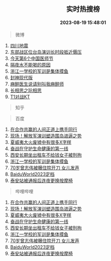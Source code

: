 <div align="center"><h2>实时热搜榜</h2><h4>2023-08-19 15:48:01</h4></div>

> 微博  

1. [四川地震](https://s.weibo.com/weibo?q=%E5%9B%9B%E5%B7%9D%E5%9C%B0%E9%9C%87&t=31&band_rank=1&Refer=top)<br />
2. [东部战区位台岛演训长时段抵近慑压](https://s.weibo.com/weibo?q=%23%E4%B8%9C%E9%83%A8%E6%88%98%E5%8C%BA%E4%BD%8D%E5%8F%B0%E5%B2%9B%E6%BC%94%E8%AE%AD%E9%95%BF%E6%97%B6%E6%AE%B5%E6%8A%B5%E8%BF%91%E6%85%91%E5%8E%8B%23&t=31&band_rank=2&Refer=top)<br />
3. [今天第6个中国医师节](https://s.weibo.com/weibo?q=%23%E4%BB%8A%E5%A4%A9%E7%AC%AC6%E4%B8%AA%E4%B8%AD%E5%9B%BD%E5%8C%BB%E5%B8%88%E8%8A%82%23&t=31&band_rank=3&Refer=top)<br />
4. [隔夜水不能喝的原因](https://s.weibo.com/weibo?q=%E9%9A%94%E5%A4%9C%E6%B0%B4%E4%B8%8D%E8%83%BD%E5%96%9D%E7%9A%84%E5%8E%9F%E5%9B%A0&t=31&band_rank=4&Refer=top)<br />
5. [浙江一学校的军训是集体摸鱼](https://s.weibo.com/weibo?q=%23%E6%B5%99%E6%B1%9F%E4%B8%80%E5%AD%A6%E6%A0%A1%E7%9A%84%E5%86%9B%E8%AE%AD%E6%98%AF%E9%9B%86%E4%BD%93%E6%91%B8%E9%B1%BC%23&t=31&band_rank=5&Refer=top)<br />
6. [封神现代版](https://s.weibo.com/weibo?q=%23%E5%B0%81%E7%A5%9E%E7%8E%B0%E4%BB%A3%E7%89%88%23&t=31&band_rank=6&Refer=top)<br />
7. [麻醉医生说请别叫我麻醉师](https://s.weibo.com/weibo?q=%23%E9%BA%BB%E9%86%89%E5%8C%BB%E7%94%9F%E8%AF%B4%E8%AF%B7%E5%88%AB%E5%8F%AB%E6%88%91%E9%BA%BB%E9%86%89%E5%B8%88%23&t=31&band_rank=7&Refer=top)<br />
8. [长相思之玱相思](https://s.weibo.com/weibo?q=%23%E9%95%BF%E7%9B%B8%E6%80%9D%E4%B9%8B%E7%8E%B1%E7%9B%B8%E6%80%9D%23&t=31&band_rank=8&Refer=top)<br />
9. [T1对战KT](https://s.weibo.com/weibo?q=%23T1%E5%AF%B9%E6%88%98KT%23&t=31&band_rank=9&Refer=top)<br />

> 知乎  


> 百度  

1. [在合作共赢的人间正道上携手同行](https://www.baidu.com/s?wd=%E5%9C%A8%E5%90%88%E4%BD%9C%E5%85%B1%E8%B5%A2%E7%9A%84%E4%BA%BA%E9%97%B4%E6%AD%A3%E9%81%93%E4%B8%8A%E6%90%BA%E6%89%8B%E5%90%8C%E8%A1%8C&sa=fyb_news&rsv_dl=fyb_news)<br />
2. [现场！解放军演训塑造围岛进逼之势](https://www.baidu.com/s?wd=%E7%8E%B0%E5%9C%BA%EF%BC%81%E8%A7%A3%E6%94%BE%E5%86%9B%E6%BC%94%E8%AE%AD%E5%A1%91%E9%80%A0%E5%9B%B4%E5%B2%9B%E8%BF%9B%E9%80%BC%E4%B9%8B%E5%8A%BF&sa=fyb_news&rsv_dl=fyb_news)<br />
3. [夏威夷大火废墟中有很多X字样](https://www.baidu.com/s?wd=%E5%A4%8F%E5%A8%81%E5%A4%B7%E5%A4%A7%E7%81%AB%E5%BA%9F%E5%A2%9F%E4%B8%AD%E6%9C%89%E5%BE%88%E5%A4%9AX%E5%AD%97%E6%A0%B7&sa=fyb_news&rsv_dl=fyb_news)<br />
4. [奋战在守护生命健康的第一线](https://www.baidu.com/s?wd=%E5%A5%8B%E6%88%98%E5%9C%A8%E5%AE%88%E6%8A%A4%E7%94%9F%E5%91%BD%E5%81%A5%E5%BA%B7%E7%9A%84%E7%AC%AC%E4%B8%80%E7%BA%BF&sa=fyb_news&rsv_dl=fyb_news)<br />
5. [西安长期坐出租车不给钱女子被刑拘](https://www.baidu.com/s?wd=%E8%A5%BF%E5%AE%89%E9%95%BF%E6%9C%9F%E5%9D%90%E5%87%BA%E7%A7%9F%E8%BD%A6%E4%B8%8D%E7%BB%99%E9%92%B1%E5%A5%B3%E5%AD%90%E8%A2%AB%E5%88%91%E6%8B%98&sa=fyb_news&rsv_dl=fyb_news)<br />
6. [浙江一学校的军训是集体摸鱼](https://www.baidu.com/s?wd=%E6%B5%99%E6%B1%9F%E4%B8%80%E5%AD%A6%E6%A0%A1%E7%9A%84%E5%86%9B%E8%AE%AD%E6%98%AF%E9%9B%86%E4%BD%93%E6%91%B8%E9%B1%BC&sa=fyb_news&rsv_dl=fyb_news)<br />
7. [70岁曾志伟被曝住院开刀 女儿发声](https://www.baidu.com/s?wd=70%E5%B2%81%E6%9B%BE%E5%BF%97%E4%BC%9F%E8%A2%AB%E6%9B%9D%E4%BD%8F%E9%99%A2%E5%BC%80%E5%88%80+%E5%A5%B3%E5%84%BF%E5%8F%91%E5%A3%B0&sa=fyb_news&rsv_dl=fyb_news)<br />
8. [BaiduWorld2023定档](https://www.baidu.com/s?wd=BaiduWorld2023%E5%AE%9A%E6%A1%A3&sa=fyb_news&rsv_dl=fyb_news)<br />
9. [泰安站被通报后连夜更换按摩椅](https://www.baidu.com/s?wd=%E6%B3%B0%E5%AE%89%E7%AB%99%E8%A2%AB%E9%80%9A%E6%8A%A5%E5%90%8E%E8%BF%9E%E5%A4%9C%E6%9B%B4%E6%8D%A2%E6%8C%89%E6%91%A9%E6%A4%85&sa=fyb_news&rsv_dl=fyb_news)<br />

> 哔哩哔哩  

1. [在合作共赢的人间正道上携手同行](https://www.baidu.com/s?wd=%E5%9C%A8%E5%90%88%E4%BD%9C%E5%85%B1%E8%B5%A2%E7%9A%84%E4%BA%BA%E9%97%B4%E6%AD%A3%E9%81%93%E4%B8%8A%E6%90%BA%E6%89%8B%E5%90%8C%E8%A1%8C&sa=fyb_news&rsv_dl=fyb_news)<br />
2. [现场！解放军演训塑造围岛进逼之势](https://www.baidu.com/s?wd=%E7%8E%B0%E5%9C%BA%EF%BC%81%E8%A7%A3%E6%94%BE%E5%86%9B%E6%BC%94%E8%AE%AD%E5%A1%91%E9%80%A0%E5%9B%B4%E5%B2%9B%E8%BF%9B%E9%80%BC%E4%B9%8B%E5%8A%BF&sa=fyb_news&rsv_dl=fyb_news)<br />
3. [夏威夷大火废墟中有很多X字样](https://www.baidu.com/s?wd=%E5%A4%8F%E5%A8%81%E5%A4%B7%E5%A4%A7%E7%81%AB%E5%BA%9F%E5%A2%9F%E4%B8%AD%E6%9C%89%E5%BE%88%E5%A4%9AX%E5%AD%97%E6%A0%B7&sa=fyb_news&rsv_dl=fyb_news)<br />
4. [奋战在守护生命健康的第一线](https://www.baidu.com/s?wd=%E5%A5%8B%E6%88%98%E5%9C%A8%E5%AE%88%E6%8A%A4%E7%94%9F%E5%91%BD%E5%81%A5%E5%BA%B7%E7%9A%84%E7%AC%AC%E4%B8%80%E7%BA%BF&sa=fyb_news&rsv_dl=fyb_news)<br />
5. [西安长期坐出租车不给钱女子被刑拘](https://www.baidu.com/s?wd=%E8%A5%BF%E5%AE%89%E9%95%BF%E6%9C%9F%E5%9D%90%E5%87%BA%E7%A7%9F%E8%BD%A6%E4%B8%8D%E7%BB%99%E9%92%B1%E5%A5%B3%E5%AD%90%E8%A2%AB%E5%88%91%E6%8B%98&sa=fyb_news&rsv_dl=fyb_news)<br />
6. [浙江一学校的军训是集体摸鱼](https://www.baidu.com/s?wd=%E6%B5%99%E6%B1%9F%E4%B8%80%E5%AD%A6%E6%A0%A1%E7%9A%84%E5%86%9B%E8%AE%AD%E6%98%AF%E9%9B%86%E4%BD%93%E6%91%B8%E9%B1%BC&sa=fyb_news&rsv_dl=fyb_news)<br />
7. [70岁曾志伟被曝住院开刀 女儿发声](https://www.baidu.com/s?wd=70%E5%B2%81%E6%9B%BE%E5%BF%97%E4%BC%9F%E8%A2%AB%E6%9B%9D%E4%BD%8F%E9%99%A2%E5%BC%80%E5%88%80+%E5%A5%B3%E5%84%BF%E5%8F%91%E5%A3%B0&sa=fyb_news&rsv_dl=fyb_news)<br />
8. [BaiduWorld2023定档](https://www.baidu.com/s?wd=BaiduWorld2023%E5%AE%9A%E6%A1%A3&sa=fyb_news&rsv_dl=fyb_news)<br />
9. [泰安站被通报后连夜更换按摩椅](https://www.baidu.com/s?wd=%E6%B3%B0%E5%AE%89%E7%AB%99%E8%A2%AB%E9%80%9A%E6%8A%A5%E5%90%8E%E8%BF%9E%E5%A4%9C%E6%9B%B4%E6%8D%A2%E6%8C%89%E6%91%A9%E6%A4%85&sa=fyb_news&rsv_dl=fyb_news)<br />
